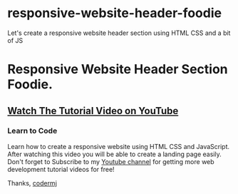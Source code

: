 # responsive-website-header-foodie
Let's create a responsive website header section using HTML CSS and a bit of JS


# Responsive Website Header Section Foodie.
## [Watch The Tutorial Video on YouTube]()
### Learn to Code

Learn how to create a responsive website using HTML CSS and JavaScript. After watching this video you will be able to create a landing page easily. Don't forget to Subscribe to my [Youtube channel](https://www.youtube.com/c/codermj) for getting more web development tutorial videos for free!

Thanks,
[codermj](https://twitter.com/mjshofy)

